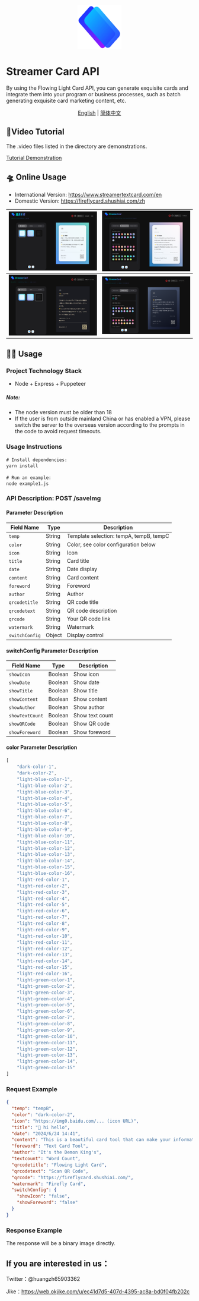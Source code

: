 <div align="center">
<a href="https://fastgpt.in/"><img src="./assets/logo.png" width="120" height="120" alt="fastgpt logo"></a>
</div>

# Streamer Card API

By using the Flowing Light Card API, you can generate exquisite cards and integrate them into your program or business processes, such as batch generating exquisite card marketing content, etc.

<p align="center">
  <a href="./README_en.md">English</a> |
  <a href="./README.md">简体中文</a>
</p>

<h2>🧩Video Tutorial</h2>

The .video files listed in the directory are demonstrations.

<a href='./tudemo_video.mp4' >Tutorial Demonstration</a>



## 🛸 Online Usage

- International Version: https://www.streamertextcard.com/en
- Domestic Version: https://fireflycard.shushiai.com/zh

| ![image-20240628123650052](./assets/image-20240628123650052.png) | ![image-20240628123820134](./assets/image-20240628123820134.png) |
| ------------------------------------------------------------ | ------------------------------------------------------------ |
| ![image-20240628123715055](./assets/image-20240628123715055.png) | ![image-20240628123741010](./assets/image-20240628123741010.png) |





## 👨‍💻 Usage

### Project Technology Stack

- Node + Express + Puppeteer

##### Note:

- The node version must be older than 18
- If the user is from outside mainland China or has enabled a VPN, please switch the server to the overseas version according to the prompts in the code to avoid request timeouts.

### Usage Instructions

```
# Install dependencies:
yarn install

# Run an example:
node example1.js
```

### API Description: POST /saveImg

#### Parameter Description

| Field Name     | Type   | Description                             |
| -------------- | ------ | --------------------------------------- |
| `temp`         | String | Template selection: tempA, tempB, tempC |
| `color`        | String | Color, see color configuration below    |
| `icon`         | String | Icon                                    |
| `title`        | String | Card title                              |
| `date`         | String | Date display                            |
| `content`      | String | Card content                            |
| `foreword`     | String | Foreword                                |
| `author`       | String | Author                                  |
| `qrcodetitle`  | String | QR code title                           |
| `qrcodetext`   | String | QR code description                     |
| `qrcode`       | String | Your QR code link                       |
| `watermark`    | String | Watermark                               |
| `switchConfig` | Object | Display control                         |

#### switchConfig Parameter Description

| Field Name      | Type    | Description     |
| --------------- | ------- | --------------- |
| `showIcon`      | Boolean | Show icon       |
| `showDate`      | Boolean | Show date       |
| `showTitle`     | Boolean | Show title      |
| `showContent`   | Boolean | Show content    |
| `showAuthor`    | Boolean | Show author     |
| `showTextCount` | Boolean | Show text count |
| `showQRCode`    | Boolean | Show QR code    |
| `showForeword`  | Boolean | Show foreword   |

#### color Parameter Description

```js
[
    "dark-color-1",
    "dark-color-2",
    "light-blue-color-1",
    "light-blue-color-2",
    "light-blue-color-3",
    "light-blue-color-4",
    "light-blue-color-5",
    "light-blue-color-6",
    "light-blue-color-7",
    "light-blue-color-8",
    "light-blue-color-9",
    "light-blue-color-10",
    "light-blue-color-11",
    "light-blue-color-12",
    "light-blue-color-13",
    "light-blue-color-14",
    "light-blue-color-15",
    "light-blue-color-16",
    "light-red-color-1",
    "light-red-color-2",
    "light-red-color-3",
    "light-red-color-4",
    "light-red-color-5",
    "light-red-color-6",
    "light-red-color-7",
    "light-red-color-8",
    "light-red-color-9",
    "light-red-color-10",
    "light-red-color-11",
    "light-red-color-12",
    "light-red-color-13",
    "light-red-color-14",
    "light-red-color-15",
    "light-red-color-16",
    "light-green-color-1",
    "light-green-color-2",
    "light-green-color-3",
    "light-green-color-4",
    "light-green-color-5",
    "light-green-color-6",
    "light-green-color-7",
    "light-green-color-8",
    "light-green-color-9",
    "light-green-color-10",
    "light-green-color-11",
    "light-green-color-12",
    "light-green-color-13",
    "light-green-color-14",
    "light-green-color-15"
]
```

### Request Example

```JSON
{
  "temp": "tempB",
  "color": "dark-color-2",
  "icon": "https://img0.baidu.com/... (icon URL)",
  "title": "👋 hi hello",
  "date": "2024/6/24 14:41",
  "content": "This is a beautiful card tool that can make your information stand out on social media in an instant. 💡 You can try typing text here, **supports Markdown syntax**, and it takes effect in real time.",
  "foreword": "Text Card Tool",
  "author": "It's the Demon King's",
  "textcount": "Word Count",
  "qrcodetitle": "Flowing Light Card",
  "qrcodetext": "Scan QR Code",
  "qrcode": "https://fireflycard.shushiai.com/",
  "watermark": "Firefly Card",
  "switchConfig": {
    "showIcon": "false",
    "showForeword": "false"
  }
}
```

### Response Example

The response will be a binary image directly.



## If you are interested in us：

Twitter：@huangzh65903362

Jike：https://web.okjike.com/u/ec41d7d5-407d-4395-ac8a-bd0f04fb202c
